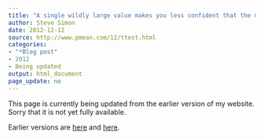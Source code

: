 ```yaml
---
title: "A single wildly large value makes you less confident that the mean of your data is large"
author: Steve Simon
date: 2012-12-12
source: http://www.pmean.com/12/ttest.html
categories:
- "*Blog post"
- 2012
- Being updated
output: html_document
page_update: no
---
```


This page is currently being updated from the earlier version of my website. Sorry that it is not yet fully available.

<!---More--->

Earlier versions are [here][sim1] and [here][sim2].
 
[sim1]: http://www.pmean.com/12/ttest.html
[sim2]: http://new.pmean.com/single-wild-value/
